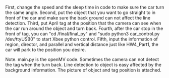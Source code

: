  First, change the speed and the sleep time in code to make sure the car turn the same angle.
 Second, put the object that you want to go straight to in front of the car and make sure the back ground can not affect the line detection.
 Third, put April tag at the position that the camera can see when the car run around the object and turn back.
 Fourth, after the car stop in the front of tag, you can "cd /final/final_py" and "sudo python3 car_control.py /dev/ttyUSB0" to start Xbee python control.
 Fifth, input the information of region, director, and parallel and vertical distance just like HW4_Part1, the car will park to the position you desire.
 
 Note.
 main.py is the openMV code.
 Sometimes the camera can not detect the tag when the turn back.
 Line detection to object is easy affected by the background information.
 The picture of object and tag position is attached. 
